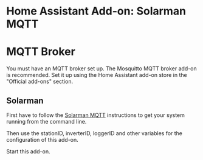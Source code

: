 # Home Assistant Add-on: Solarman MQTT

# MQTT Broker

You must have an MQTT broker set up. The Mosquitto MQTT broker add-on is recommended. Set it up using the Home Assistant add-on store in the "Official add-ons" section.

## Solarman

First have to follow the [Solarman MQTT](https://github.com/mpepping/solarman-mqtt) instructions to get your system running from the command line.

Then use the stationID, inverterID, loggerID and other variables for the configuration of this add-on.

Start this add-on.
